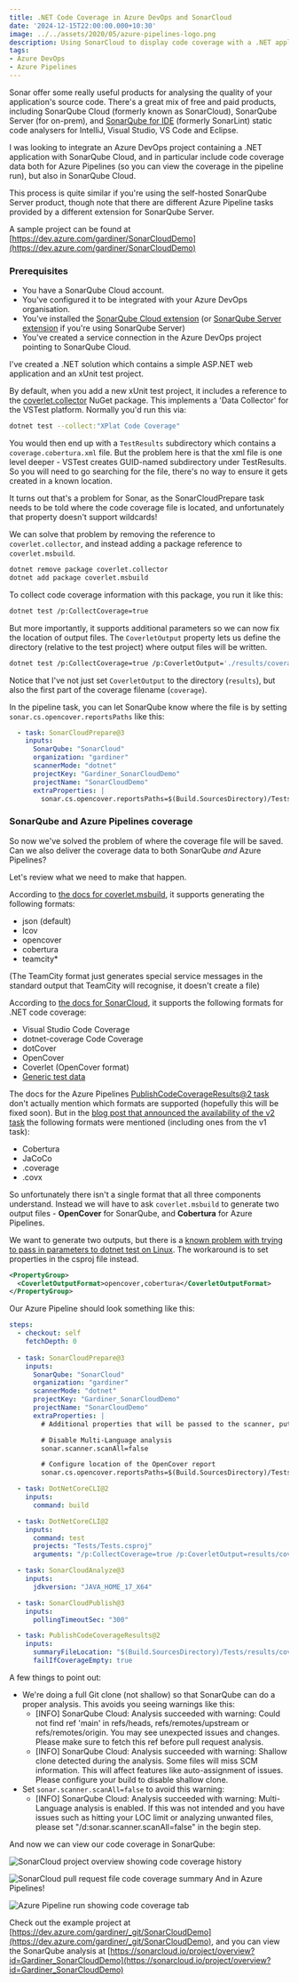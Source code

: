 ```yaml
---
title: .NET Code Coverage in Azure DevOps and SonarCloud
date: '2024-12-15T22:00:00.000+10:30'
image: ../../assets/2020/05/azure-pipelines-logo.png
description: Using SonarCloud to display code coverage with a .NET application managed with Azure DevOps
tags:
- Azure DevOps
- Azure Pipelines
---
```


Sonar offer some really useful products for analysing the quality of your application's source code. There's a great mix of free and paid products, including SonarQube Cloud (formerly known as SonarCloud), SonarQube Server (for on-prem), and [SonarQube for IDE](https://docs.sonarsource.com/sonarqube-for-ide/visual-studio/) (formerly SonarLint) static code analysers for IntelliJ, Visual Studio, VS Code and Eclipse.

I was looking to integrate an Azure DevOps project containing a .NET application with SonarQube Cloud, and in particular include code coverage data both for Azure Pipelines (so you can view the coverage in the pipeline run), but also in SonarQube Cloud.

This process is quite similar if you're using the self-hosted SonarQube Server product, though note that there are different Azure Pipeline tasks provided by a different extension for SonarQube Server.

A sample project can be found at [https://dev.azure.com/gardiner/SonarCloudDemo](https://dev.azure.com/gardiner/SonarCloudDemo)

### Prerequisites

- You have a SonarQube Cloud account.
- You've configured it to be integrated with your Azure DevOps organisation.
- You've installed the [SonarQube Cloud extension](https://marketplace.visualstudio.com/items?itemName=SonarSource.sonarcloud) (or [SonarQube Server extension](https://marketplace.visualstudio.com/items?itemName=SonarSource.sonarqube) if you're using SonarQube Server)
- You've created a service connection in the Azure DevOps project pointing to SonarQube Cloud.

I've created a .NET solution which contains a simple ASP.NET web application and an xUnit test project.

By default, when you add a new xUnit test project, it includes a reference to the [coverlet.collector](https://www.nuget.org/packages/coverlet.collector) NuGet package. This implements a 'Data Collector' for the VSTest platform. Normally you'd run this via:

```bash
dotnet test --collect:"XPlat Code Coverage"
```

You would then end up with a `TestResults` subdirectory which contains a `coverage.cobertura.xml` file. But the problem here is that the xml file is one level deeper - VSTest creates GUID-named subdirectory under TestResults. So you will need to go searching for the file, there's no way to ensure it gets created in a known location.

It turns out that's a problem for Sonar, as the SonarCloudPrepare task needs to be told where the code coverage file is located, and unfortunately that property doesn't support wildcards!

We can solve that problem by removing the reference to `coverlet.collector`, and instead adding a package reference to `coverlet.msbuild`.

```bash
dotnet remove package coverlet.collector
dotnet add package coverlet.msbuild
```

To collect code coverage information with this package, you run it like this:

```bash
dotnet test /p:CollectCoverage=true
```

But more importantly, it supports additional parameters so we can now fix the location of output files. The `CoverletOutput` property lets us define the directory (relative to the test project) where output files will be written.

```bash
dotnet test /p:CollectCoverage=true /p:CoverletOutput='./results/coverage' /p:CoverletOutputFormat=cobertura
```

Notice that I've not just set `CoverletOutput` to the directory (`results`), but also the first part of the coverage filename (`coverage`).

In the pipeline task, you can let SonarQube know where the file is by setting `sonar.cs.opencover.reportsPaths` like this:

```yaml
  - task: SonarCloudPrepare@3
    inputs:
      SonarQube: "SonarCloud"
      organization: "gardiner"
      scannerMode: "dotnet"
      projectKey: "Gardiner_SonarCloudDemo"
      projectName: "SonarCloudDemo"
      extraProperties: |
        sonar.cs.opencover.reportsPaths=$(Build.SourcesDirectory)/Tests/results/coverage.opencover.xml

```

### SonarQube and Azure Pipelines coverage

So now we've solved the problem of where the coverage file will be saved. Can we also deliver the coverage data to both SonarQube *and* Azure Pipelines?

Let's review what we need to make that happen.

According to [the docs for coverlet.msbuild](https://github.com/coverlet-coverage/coverlet/blob/master/Documentation/MSBuildIntegration.md), it supports generating the following formats:

- json (default)
- lcov
- opencover
- cobertura
- teamcity*

(The TeamCity format just generates special service messages in the standard output that TeamCity will recognise, it doesn't create a file)

According to [the docs for SonarCloud](https://docs.sonarsource.com/sonarcloud/enriching/test-coverage/dotnet-test-coverage/), it supports the following formats for .NET code coverage:

- Visual Studio Code Coverage
- dotnet-coverage Code Coverage
- dotCover
- OpenCover
- Coverlet (OpenCover format)
- [Generic test data](https://docs.sonarsource.com/sonarcloud/enriching/test-coverage/generic-test-data/)

The docs for the Azure Pipelines [PublishCodeCoverageResults@2 task](https://learn.microsoft.com/azure/devops/pipelines/tasks/reference/publish-code-coverage-results-v2?view=azure-pipelines&WT.mc_id=DOP-MVP-5001655) don't actually mention which formats are supported (hopefully this will be fixed soon). But in the [blog post that announced the availability of the v2 task](https://devblogs.microsoft.com/devops/new-pccr-task/) the following formats were mentioned (including ones from the v1 task):

- Cobertura
- JaCoCo
- .coverage
- .covx

So unfortunately there isn't a single format that all three components understand. Instead we will have to ask `coverlet.msbuild` to generate two output files - **OpenCover** for SonarQube, and **Cobertura** for Azure Pipelines.

We want to generate two outputs, but there is a [known problem with trying to pass in parameters to dotnet test on Linux](https://github.com/coverlet-coverage/coverlet/blob/master/Documentation/MSBuildIntegration.md#note-for-linux-users). The workaround is to set properties in the csproj file instead.

```xml
<PropertyGroup>
  <CoverletOutputFormat>opencover,cobertura</CoverletOutputFormat>
</PropertyGroup>          
```

Our Azure Pipeline should look something like this:

```yaml
steps:
  - checkout: self
    fetchDepth: 0
    
  - task: SonarCloudPrepare@3
    inputs:
      SonarQube: "SonarCloud"
      organization: "gardiner"
      scannerMode: "dotnet"
      projectKey: "Gardiner_SonarCloudDemo"
      projectName: "SonarCloudDemo"
      extraProperties: |
        # Additional properties that will be passed to the scanner, put one key=value per line

        # Disable Multi-Language analysis
        sonar.scanner.scanAll=false

        # Configure location of the OpenCover report
        sonar.cs.opencover.reportsPaths=$(Build.SourcesDirectory)/Tests/results/coverage.opencover.xml

  - task: DotNetCoreCLI@2
    inputs:
      command: build

  - task: DotNetCoreCLI@2
    inputs:
      command: test
      projects: "Tests/Tests.csproj"
      arguments: "/p:CollectCoverage=true /p:CoverletOutput=results/coverage"

  - task: SonarCloudAnalyze@3
    inputs:
      jdkversion: "JAVA_HOME_17_X64"

  - task: SonarCloudPublish@3
    inputs:
      pollingTimeoutSec: "300"

  - task: PublishCodeCoverageResults@2
    inputs:
      summaryFileLocation: "$(Build.SourcesDirectory)/Tests/results/coverage.cobertura.xml"
      failIfCoverageEmpty: true
```

A few things to point out:

- We're doing a full Git clone (not shallow) so that SonarQube can do a proper analysis. This avoids you seeing warnings like this:
  - [INFO]  SonarQube Cloud: Analysis succeeded with warning: Could not find ref 'main' in refs/heads, refs/remotes/upstream or refs/remotes/origin. You may see unexpected issues and changes. Please make sure to fetch this ref before pull request analysis.
  - [INFO]  SonarQube Cloud: Analysis succeeded with warning: Shallow clone detected during the analysis. Some files will miss SCM information. This will affect features like auto-assignment of issues. Please configure your build to disable shallow clone.
- Set `sonar.scanner.scanAll=false` to avoid this warning:
  - [INFO]  SonarQube Cloud: Analysis succeeded with warning: Multi-Language analysis is enabled. If this was not intended and you have issues such as hitting your LOC limit or analyzing unwanted files, please set "/d:sonar.scanner.scanAll=false" in the begin step.

And now we can view our code coverage in SonarQube:

![SonarCloud project overview showing code coverage history](../../assets/2024/12/coverage-sonarqube1.png)

![SonarCloud pull request file code coverage summary](../../assets/2024/12/coverage-sonarqube2.png)
And in Azure Pipelines!

![Azure Pipeline run showing code coverage tab](../../assets/2024/12/coverage-azure-pipelines.png)

Check out the example project at [https://dev.azure.com/gardiner/_git/SonarCloudDemo](https://dev.azure.com/gardiner/_git/SonarCloudDemo), and you can view the SonarQube analysis at [https://sonarcloud.io/project/overview?id=Gardiner_SonarCloudDemo](https://sonarcloud.io/project/overview?id=Gardiner_SonarCloudDemo)

